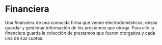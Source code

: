 # Financiera
Una financiera de una conocida firma que vende electrodomésticos, desea guardar y gestionar información de los prestamos que otorga. Para ello la financiera guarda la colección de prestamos que fueron otorgados y cada una de sus cuotas.
